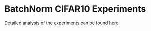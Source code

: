 # BatchNorm CIFAR10 Experiments

Detailed analysis of the experiments can be found [here](https://medium.com/@thienan092/leverage-method-towards-understanding-batch-normalization-2972ff812ad8).
